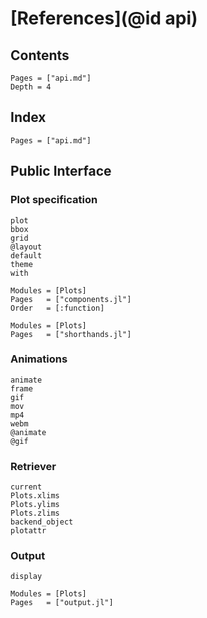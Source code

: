 # [References](@id api)

## Contents
```@contents
Pages = ["api.md"]
Depth = 4
```

## Index

```@index
Pages = ["api.md"]
```

## Public Interface

### Plot specification
```@docs
plot
bbox
grid
@layout
default
theme
with
```

```@autodocs
Modules = [Plots]
Pages   = ["components.jl"]
Order   = [:function]
```

```@autodocs
Modules = [Plots]
Pages   = ["shorthands.jl"]
```

### Animations
```@docs
animate
frame
gif
mov
mp4
webm
@animate
@gif
```

### Retriever

```@docs
current
Plots.xlims
Plots.ylims
Plots.zlims
backend_object
plotattr
```

### Output
```@docs
display
```

```@autodocs
Modules = [Plots]
Pages   = ["output.jl"]
```
